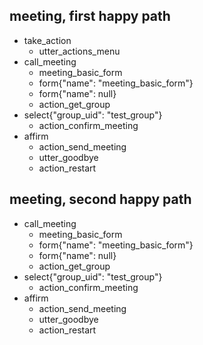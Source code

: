 ## meeting, first happy path
* take_action
    - utter_actions_menu
* call_meeting
    - meeting_basic_form
    - form{"name": "meeting_basic_form"}
    - form{"name": null}
    - action_get_group
* select{"group_uid": "test_group"}
    - action_confirm_meeting
* affirm
    - action_send_meeting
    - utter_goodbye
    - action_restart

## meeting, second happy path
* call_meeting
    - meeting_basic_form
    - form{"name": "meeting_basic_form"}
    - form{"name": null}
    - action_get_group
* select{"group_uid": "test_group"}
    - action_confirm_meeting
* affirm
    - action_send_meeting
    - utter_goodbye
    - action_restart